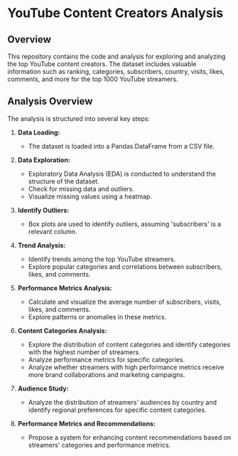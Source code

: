 
# YouTube Content Creators Analysis

## Overview

This repository contains the code and analysis for exploring and analyzing the top YouTube content creators. The dataset includes valuable information such as ranking, categories, subscribers, country, visits, likes, comments, and more for the top 1000 YouTube streamers.

## Analysis Overview

The analysis is structured into several key steps:

1. **Data Loading:**
   - The dataset is loaded into a Pandas DataFrame from a CSV file.

2. **Data Exploration:**
   - Exploratory Data Analysis (EDA) is conducted to understand the structure of the dataset.
   - Check for missing data and outliers.
   - Visualize missing values using a heatmap.

3. **Identify Outliers:**
   - Box plots are used to identify outliers, assuming 'subscribers' is a relevant column.

4. **Trend Analysis:**
   - Identify trends among the top YouTube streamers.
   - Explore popular categories and correlations between subscribers, likes, and comments.

5. **Performance Metrics Analysis:**
   - Calculate and visualize the average number of subscribers, visits, likes, and comments.
   - Explore patterns or anomalies in these metrics.

6. **Content Categories Analysis:**
   - Explore the distribution of content categories and identify categories with the highest number of streamers.
   - Analyze performance metrics for specific categories.
   - Analyze whether streamers with high performance metrics receive more brand collaborations and marketing campaigns.

8. **Audience Study:**
   - Analyze the distribution of streamers' audiences by country and identify regional preferences for specific content categories.

9. **Performance Metrics and Recommendations:**
   - Propose a system for enhancing content recommendations based on streamers' categories and performance metrics.

